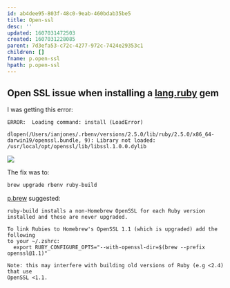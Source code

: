 ```yaml
---
id: ab4dee95-803f-48c0-9eab-460bdab35be5
title: Open-ssl
desc: ''
updated: 1607031472503
created: 1607031228085
parent: 7d3efa53-c72c-4277-972c-7424e29353c1
children: []
fname: p.open-ssl
hpath: p.open-ssl
---
```

## Open SSL issue when installing a [lang.ruby](4cbbd8df-e3a7-4d0c-bed4-ae7059fefb47) gem

I was getting this error:

```
ERROR:  Loading command: install (LoadError)
        dlopen(/Users/ianjones/.rbenv/versions/2.5.0/lib/ruby/2.5.0/x86_64-darwin19/openssl.bundle, 9): Library not loaded: /usr/local/opt/openssl/lib/libssl.1.0.0.dylib
```

![](theianjones/assets/images/2020-12-03-16-34-42.png)

The fix was to:

```sh
brew upgrade rbenv ruby-build
```

[p.brew](5ace5d58-7151-4832-bd03-4002d5d1fb5c) suggested:

```
ruby-build installs a non-Homebrew OpenSSL for each Ruby version installed and these are never upgraded.

To link Rubies to Homebrew's OpenSSL 1.1 (which is upgraded) add the following
to your ~/.zshrc:
  export RUBY_CONFIGURE_OPTS="--with-openssl-dir=$(brew --prefix openssl@1.1)"

Note: this may interfere with building old versions of Ruby (e.g <2.4) that use
OpenSSL <1.1.
```


